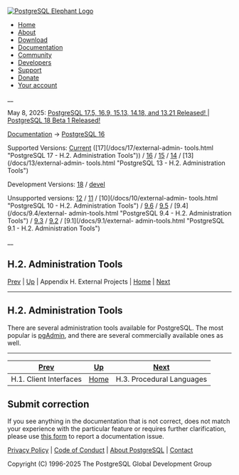 [ ![PostgreSQL Elephant Logo](/media/img/about/press/elephant.png) ](/)

  * [Home](/ "Home")
  * [About](/about/ "About")
  * [Download](/download/ "Download")
  * [Documentation](/docs/ "Documentation")
  * [Community](/community/ "Community")
  * [Developers](/developer/ "Developers")
  * [Support](/support/ "Support")
  * [Donate](/about/donate/ "Donate")
  * [Your account](/account/ "Your account")

__

May 8, 2025: [ PostgreSQL 17.5, 16.9, 15.13, 14.18, and 13.21 Released! ](/about/news/postgresql-175-169-1513-1418-and-1321-released-3072/) | [ PostgreSQL 18 Beta 1 Released! ](/about/news/postgresql-18-beta-1-released-3070/)

[Documentation](/docs/ "Documentation") -> [PostgreSQL
16](/docs/16/index.html)

Supported Versions: [Current](/docs/current/external-admin-tools.html
"PostgreSQL 17 - H.2. Administration Tools") ([17](/docs/17/external-admin-
tools.html "PostgreSQL 17 - H.2. Administration Tools")) /
[16](/docs/16/external-admin-tools.html "PostgreSQL 16 - H.2. Administration
Tools") / [15](/docs/15/external-admin-tools.html "PostgreSQL 15 -
H.2. Administration Tools") / [14](/docs/14/external-admin-tools.html
"PostgreSQL 14 - H.2. Administration Tools") / [13](/docs/13/external-admin-
tools.html "PostgreSQL 13 - H.2. Administration Tools")

Development Versions: [18](/docs/18/external-admin-tools.html "PostgreSQL 18 -
H.2. Administration Tools") / [devel](/docs/devel/external-admin-tools.html
"PostgreSQL devel - H.2. Administration Tools")

Unsupported versions: [12](/docs/12/external-admin-tools.html "PostgreSQL 12 -
H.2. Administration Tools") / [11](/docs/11/external-admin-tools.html
"PostgreSQL 11 - H.2. Administration Tools") / [10](/docs/10/external-admin-
tools.html "PostgreSQL 10 - H.2. Administration Tools") /
[9.6](/docs/9.6/external-admin-tools.html "PostgreSQL 9.6 -
H.2. Administration Tools") / [9.5](/docs/9.5/external-admin-tools.html
"PostgreSQL 9.5 - H.2. Administration Tools") / [9.4](/docs/9.4/external-
admin-tools.html "PostgreSQL 9.4 - H.2. Administration Tools") /
[9.3](/docs/9.3/external-admin-tools.html "PostgreSQL 9.3 -
H.2. Administration Tools") / [9.2](/docs/9.2/external-admin-tools.html
"PostgreSQL 9.2 - H.2. Administration Tools") / [9.1](/docs/9.1/external-
admin-tools.html "PostgreSQL 9.1 - H.2. Administration Tools")

__

H.2. Administration Tools  
---  
[Prev](external-interfaces.html "H.1. Client Interfaces")  | [Up](external-projects.html "Appendix H. External Projects") | Appendix H. External Projects | [Home](index.html "PostgreSQL 16.9 Documentation") |  [Next](external-pl.html "H.3. Procedural Languages")  
  
* * *

## H.2. Administration Tools #

There are several administration tools available for PostgreSQL. The most
popular is [pgAdmin](https://www.pgadmin.org/), and there are several
commercially available ones as well.

* * *

[Prev](external-interfaces.html "H.1. Client Interfaces")  | [Up](external-projects.html "Appendix H. External Projects") |  [Next](external-pl.html "H.3. Procedural Languages")  
---|---|---  
H.1. Client Interfaces  | [Home](index.html "PostgreSQL 16.9 Documentation") |  H.3. Procedural Languages  
  
## Submit correction

If you see anything in the documentation that is not correct, does not match
your experience with the particular feature or requires further clarification,
please use [this form](/account/comments/new/16/external-admin-tools.html/) to
report a documentation issue.

[Privacy Policy](/about/privacypolicy) | [Code of Conduct](/about/policies/coc/) | [About PostgreSQL](/about/) | [Contact](/about/contact/)  

Copyright (C) 1996-2025 The PostgreSQL Global Development Group

